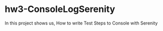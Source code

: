 # hw3-ConsoleLogSerenity

In this project shows us,
How to write Test Steps to Console with Serenity
